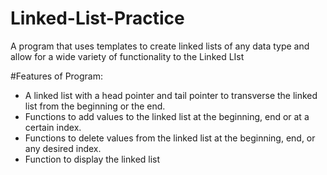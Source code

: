 # Linked-List-Practice
A program that uses templates to create linked lists of any data type and allow for a wide variety of functionality to the Linked LIst

#Features of Program:
- A linked list with a head pointer and tail pointer to transverse the linked list from the beginning or the end.
- Functions to add values to the linked list at the beginning, end or at a certain index.
- Functions to delete values from the linked list at the beginning, end, or any desired index.
- Function to display the linked list

